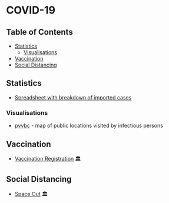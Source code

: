 # COVID-19

<!-- omit in toc -->
## Table of Contents

- [Statistics](#statistics)
  - [Visualisations](#visualisations)
- [Vaccination](#vaccination)
- [Social Distancing](#social-distancing)

## Statistics

- [Spreadsheet with breakdown of imported cases](https://docs.google.com/spreadsheets/d/1ONQOU338geT9kZlKH1KIP2pXhodc4-zRsrDaxT_OYps)

### Visualisations

- [pvvbc](https://ppvbc.github.io) - map of public locations visited by infectious persons

## Vaccination

- [Vaccination Registration](https://www.vaccine.gov.sg) 🏛️

## Social Distancing

- [Space Out](https://www.spaceout.gov.sg) 🏛️
